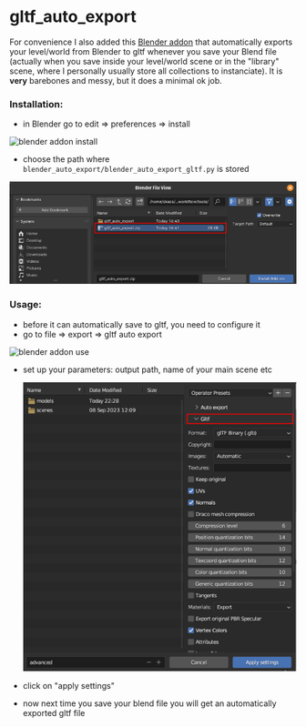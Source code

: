 # gltf_auto_export

For convenience I also added this [Blender addon](./blender_auto_export_gltf.py) that automatically exports your level/world from Blender to gltf whenever you save your Blend file
(actually when you save inside your level/world scene or in the "library" scene, where I personally usually store all collections to instanciate).
It is **very** barebones and messy, but it does a minimal ok job.

### Installation: 

* in Blender go to edit =>  preferences => install

![blender addon install](../../docs/blender_addon_install.png)

* choose the path where ```blender_auto_export/blender_auto_export_gltf.py``` is stored

![blender addon install](../../docs/blender_addon_install2.png)

### Usage: 

* before it can automatically save to gltf, you need to configure it
* go to file => export => gltf auto export

![blender addon use](../../docs/blender_addon_use.png)

* set up your parameters: output path, name of your main scene etc

    ![blender addon use2](../../docs/blender_addon_use2.png)

* click on "apply settings"
* now next time you save your blend file you will get an automatically exported gltf file
